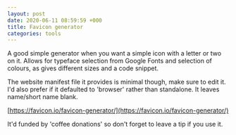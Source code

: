 ```yaml
---
layout: post
date: 2020-06-11 08:59:59 +000
title: Favicon generator
categories: tools
---
```


A good simple generator when you want a simple icon with a letter or two on it. Allows for typeface selection from Google Fonts and selection of colours, as gives different sizes and a code snippet. 

The website manifest file it provides is minimal though, make sure to edit it. I'd also prefer if it defaulted to 'browser' rather than standalone. It leaves name/short name blank. 

[https://favicon.io/favicon-generator/](https://favicon.io/favicon-generator/)

It'd funded by 'coffee donations' so don't forget to leave a tip if you use it. 
